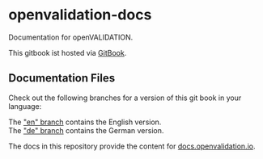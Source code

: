 # openvalidation-docs

Documentation for openVALIDATION.

This gitbook ist hosted via [GitBook](https://www.gitbook.com/).

## Documentation Files

Check out the following branches for a version of this git book in your language:

The ["en" branch](https://github.com/openvalidation/openvalidation-docs/tree/en) contains the English version.  
The ["de" branch](https://github.com/openvalidation/openvalidation-docs/tree/de) contains the German version.

The docs in this repository provide the content for [docs.openvalidation.io](http://docs.openvalidation.io).

